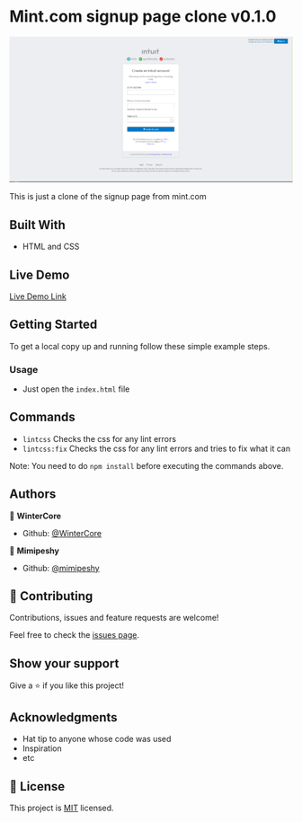 # Mint.com signup page clone v0.1.0

![screenshot](./app_screenshot.png)

This is just a clone of the signup page from mint.com

## Built With

- HTML and CSS

## Live Demo

[Live Demo Link](https://wintercore.github.io/microverse-html-forms)


## Getting Started

To get a local copy up and running follow these simple example steps.

### Usage
- Just open the `index.html` file


## Commands
- `lintcss` Checks the css for any lint errors
- `lintcss:fix` Checks the css for any lint errors and tries to fix what it can

Note: You need to do `npm install` before executing the commands above.

## Authors

👤 **WinterCore**

- Github: [@WinterCore](https://github.com/WinterCore)

👤 **Mimipeshy**

- Github: [@mimipeshy](https://github.com/mimipeshy)

## 🤝 Contributing

Contributions, issues and feature requests are welcome!

Feel free to check the [issues page](issues/).

## Show your support

Give a ⭐️ if you like this project!

## Acknowledgments

- Hat tip to anyone whose code was used
- Inspiration
- etc

## 📝 License

This project is [MIT](lic.url) licensed.
